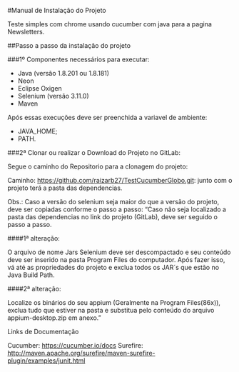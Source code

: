 #Manual de Instalação do Projeto

Teste simples com chrome usando cucumber com java para a pagina Newsletters.

##Passo a passo da instalação do projeto

###1º Componentes necessários para executar:

* Java (versão 1.8.201 ou 1.8.181)
* Neon
* Eclipse Oxigen
* Selenium (versão 3.11.0)
* Maven 


Após essas execuções deve ser preenchida a variavel de ambiente:

* JAVA_HOME;
* PATH.

###2ª Clonar ou realizar o Download do Projeto no GitLab:

Segue o caminho do Repositorio para a clonagem do projeto:

Caminho:  https://github.com/raizarb27/TestCucumberGlobo.git: junto com o projeto terá a pasta das dependencias.

Obs.: Caso a versão do selenium seja maior do que a versão do projeto, deve ser copiadas conforme o passo a passo:
“Caso não seja localizado a pasta das dependencias no link do projeto (GitLab), deve ser seguido o passo a passo.

####1ª alteração:



O arquivo de nome Jars Selenium deve ser descompactado e seu conteúdo deve ser inserido na pasta Program Files do computador. Após fazer isso, vá até as propriedades do projeto e exclua todos os JAR´s que estão no Java Build Path.

####2ª alteração:

Localize os binários do seu appium (Geralmente na Program Files(86x)), exclua tudo que estiver na pasta e substitua pelo conteúdo do arquivo appium-desktop.zip em anexo.”

Links de Documentação

Cucumber: https://cucumber.io/docs
Surefire: http://maven.apache.org/surefire/maven-surefire-plugin/examples/junit.html




